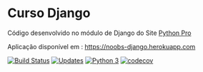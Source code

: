 # Curso Django

Código desenvolvido no módulo de Django do Site [Python Pro](https://www.python.pro.br/) 

Aplicação disponível em : https://noobs-django.herokuapp.com



[![Build Status](https://travis-ci.com/thiagobaia/noobs-django.svg?branch=master)](https://travis-ci.com/thiagobaia/noobs-django)
[![Updates](https://pyup.io/repos/github/thiagobaia/noobs-django/shield.svg)](https://pyup.io/repos/github/thiagobaia/noobs-django/)
[![Python 3](https://pyup.io/repos/github/thiagobaia/noobs-django/python-3-shield.svg)](https://pyup.io/repos/github/thiagobaia/noobs-django/)
[![codecov](https://codecov.io/gh/thiagobaia/noobs-django/branch/master/graph/badge.svg?token=y4stdrEfoL)](https://codecov.io/gh/thiagobaia/noobs-django)
